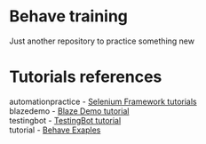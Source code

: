 # Behave training
Just another repository to practice something new

# Tutorials references
automationpractice - [Selenium Framework tutorials](http://www.seleniumframework.com/)  
blazedemo - [Blaze Demo tutorial](https://www.blazemeter.com/blog/using-the-behave-framework-for-selenium-bdd-testing-a-tutorial/)  
testingbot - [TestingBot tutorial](https://testingbot.com/support/getting-started/behave.html)  
tutorial - [Behave Exaples](https://jenisys.github.io/behave.example/tutorials/index.html)  
